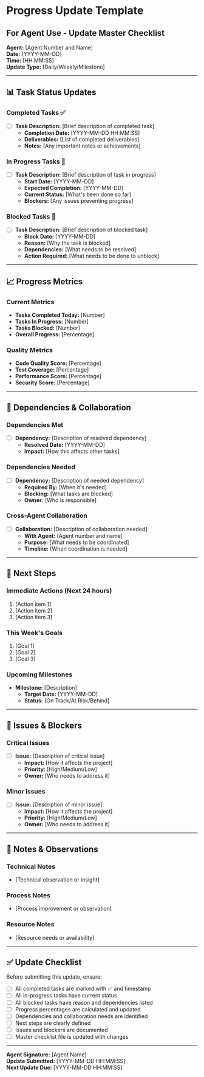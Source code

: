 # Progress Update Template
## For Agent Use - Update Master Checklist

**Agent:** [Agent Number and Name]  
**Date:** [YYYY-MM-DD]  
**Time:** [HH:MM:SS]  
**Update Type:** [Daily/Weekly/Milestone]  

---

## 📊 Task Status Updates

### Completed Tasks ✅
- [ ] **Task Description:** [Brief description of completed task]
  - **Completion Date:** [YYYY-MM-DD HH:MM:SS]
  - **Deliverables:** [List of completed deliverables]
  - **Notes:** [Any important notes or achievements]

### In Progress Tasks 🔄
- [ ] **Task Description:** [Brief description of task in progress]
  - **Start Date:** [YYYY-MM-DD]
  - **Expected Completion:** [YYYY-MM-DD]
  - **Current Status:** [What's been done so far]
  - **Blockers:** [Any issues preventing progress]

### Blocked Tasks 🚫
- [ ] **Task Description:** [Brief description of blocked task]
  - **Block Date:** [YYYY-MM-DD]
  - **Reason:** [Why the task is blocked]
  - **Dependencies:** [What needs to be resolved]
  - **Action Required:** [What needs to be done to unblock]

---

## 📈 Progress Metrics

### Current Metrics
- **Tasks Completed Today:** [Number]
- **Tasks In Progress:** [Number]
- **Tasks Blocked:** [Number]
- **Overall Progress:** [Percentage]

### Quality Metrics
- **Code Quality Score:** [Percentage]
- **Test Coverage:** [Percentage]
- **Performance Score:** [Percentage]
- **Security Score:** [Percentage]

---

## 🔄 Dependencies & Collaboration

### Dependencies Met
- [ ] **Dependency:** [Description of resolved dependency]
  - **Resolved Date:** [YYYY-MM-DD]
  - **Impact:** [How this affects other tasks]

### Dependencies Needed
- [ ] **Dependency:** [Description of needed dependency]
  - **Required By:** [When it's needed]
  - **Blocking:** [What tasks are blocked]
  - **Owner:** [Who is responsible]

### Cross-Agent Collaboration
- [ ] **Collaboration:** [Description of collaboration needed]
  - **With Agent:** [Agent number and name]
  - **Purpose:** [What needs to be coordinated]
  - **Timeline:** [When coordination is needed]

---

## 🎯 Next Steps

### Immediate Actions (Next 24 hours)
1. [Action item 1]
2. [Action item 2]
3. [Action item 3]

### This Week's Goals
1. [Goal 1]
2. [Goal 2]
3. [Goal 3]

### Upcoming Milestones
- **Milestone:** [Description]
  - **Target Date:** [YYYY-MM-DD]
  - **Status:** [On Track/At Risk/Behind]

---

## 🚨 Issues & Blockers

### Critical Issues
- [ ] **Issue:** [Description of critical issue]
  - **Impact:** [How it affects the project]
  - **Priority:** [High/Medium/Low]
  - **Owner:** [Who needs to address it]

### Minor Issues
- [ ] **Issue:** [Description of minor issue]
  - **Impact:** [How it affects the project]
  - **Priority:** [High/Medium/Low]
  - **Owner:** [Who needs to address it]

---

## 📝 Notes & Observations

### Technical Notes
- [Technical observation or insight]

### Process Notes
- [Process improvement or observation]

### Resource Notes
- [Resource needs or availability]

---

## ✅ Update Checklist

Before submitting this update, ensure:

- [ ] All completed tasks are marked with ✅ and timestamp
- [ ] All in-progress tasks have current status
- [ ] All blocked tasks have reason and dependencies listed
- [ ] Progress percentages are calculated and updated
- [ ] Dependencies and collaboration needs are identified
- [ ] Next steps are clearly defined
- [ ] Issues and blockers are documented
- [ ] Master checklist file is updated with changes

---

**Agent Signature:** [Agent Name]  
**Update Submitted:** [YYYY-MM-DD HH:MM:SS]  
**Next Update Due:** [YYYY-MM-DD HH:MM:SS] 
